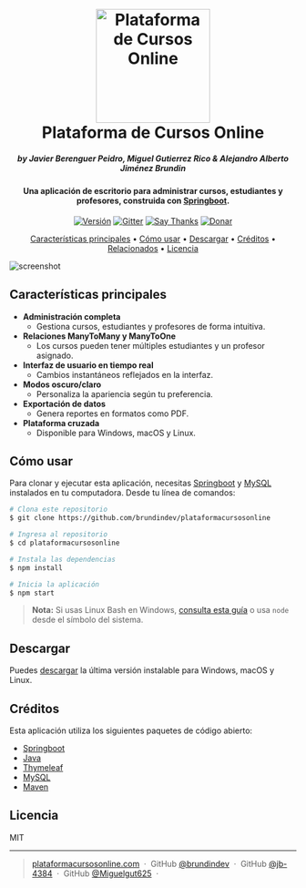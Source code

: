 
<h1 align="center">
  <br>
  <a href="#"><img src="https://img.freepik.com/vector-premium/logotipo-aprendizaje-linea_203111-7.jpg?semt=ais_hybrid" alt="Plataforma de Cursos Online" width="200"></a>
  <br>
  Plataforma de Cursos Online
  <br>
</h1>
<h5 align="center">by Javier Berenguer Peidro, Miguel Gutierrez Rico & Alejandro Alberto Jiménez Brundin </h5>

<h4 align="center">Una aplicación de escritorio para administrar cursos, estudiantes y profesores, construida con <a href="https://spring.io/projects/spring-boot target="_blank">Springboot</a>.</h4>

<p align="center">
  <a href="#"><img src="https://badge.fury.io/js/electron-plataforma-cursos-online.svg" alt="Versión"></a>
  <a href="#"><img src="https://badges.gitter.im/electron-plataforma-cursos-online.svg" alt="Gitter"></a>
  <a href="#"><img src="https://img.shields.io/badge/SayThanks.io-%E2%98%BC-1EAEDB.svg" alt="Say Thanks"></a>
  <a href="#"><img src="https://img.shields.io/badge/$-donate-ff69b4.svg?maxAge=2592000&amp;style=flat" alt="Donar"></a>
</p>

<p align="center">
  <a href="#key-features">Características principales</a> •
  <a href="#how-to-use">Cómo usar</a> •
  <a href="#download">Descargar</a> •
  <a href="#credits">Créditos</a> •
  <a href="#related">Relacionados</a> •
  <a href="#license">Licencia</a>
</p>

![screenshot](https://via.placeholder.com/800x400)

## Características principales

* **Administración completa**  
  - Gestiona cursos, estudiantes y profesores de forma intuitiva.
* **Relaciones ManyToMany y ManyToOne**  
  - Los cursos pueden tener múltiples estudiantes y un profesor asignado.
* **Interfaz de usuario en tiempo real**  
  - Cambios instantáneos reflejados en la interfaz.
* **Modos oscuro/claro**  
  - Personaliza la apariencia según tu preferencia.
* **Exportación de datos**  
  - Genera reportes en formatos como PDF.
* **Plataforma cruzada**  
  - Disponible para Windows, macOS y Linux.

## Cómo usar

Para clonar y ejecutar esta aplicación, necesitas [Springboot](https://spring.io/projects/spring-boot ) y [MySQL](https://www.mysql.com/downloads) instalados en tu computadora. Desde tu línea de comandos:

```bash
# Clona este repositorio
$ git clone https://github.com/brundindev/plataformacursosonline

# Ingresa al repositorio
$ cd plataformacursosonline

# Instala las dependencias
$ npm install

# Inicia la aplicación
$ npm start
```

> **Nota:** Si usas Linux Bash en Windows, [consulta esta guía](https://www.howtogeek.com/261575/how-to-run-graphical-linux-desktop-applications-from-windows-10s-bash-shell/) o usa `node` desde el símbolo del sistema.

## Descargar

Puedes [descargar](https://github.com/brundindev/plataformacursosonline/releases) la última versión instalable para Windows, macOS y Linux.

## Créditos

Esta aplicación utiliza los siguientes paquetes de código abierto:

- [Springboot](https://spring.io/projects/spring-boot )
- [Java](https://www.java.com/es/)
- [Thymeleaf](https://www.thymeleaf.org)
- [MySQL](https://www.mysql.com)
- [Maven](https://maven.apache.org)

## Licencia

MIT

---

> [plataformacursosonline.com](https://www.plataformacursosonline.com) &nbsp;&middot;&nbsp;
> GitHub [@brundindev](https://github.com/brundindev) &nbsp;&middot;&nbsp;
> GitHub [@jb-4384](https://github.com/jb-4384) &nbsp;&middot;&nbsp;
> GitHub [@Miguelgut625](https://github.com/Miguelgut625) &nbsp;&middot;&nbsp;


